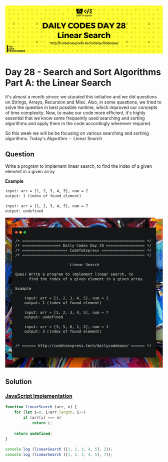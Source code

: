 ![cover](./cover.png)

# Day 28 - Search and Sort Algorithms Part A: the Linear Search

It's almost a month sincec we starated this initiative and we did questions on Strings, Arrays, Recursion and Misc. Also, in some questions, we tried to solve the question in best possible runtime, which improved our concepts of time complexity. Now, to make our code more efficient, it's highly essential that we know some frequently used searching and sorting algorithms and apply them in the code accordingly whenever required.

So this week we will be be focusing on various searching and sortinig algorithms. Today's Algorithm -- Linear Search

## Question

Write a program to implement linear search, to find the index of a given element in a given array

**Example**

```
input: arr = [1, 2, 3, 4, 5], num = 2
output: 1 (index of found element)

input: arr = [1, 2, 3, 4, 5], num = 7
output: undefined
```

![ques](./ques.png)

## Solution

### [JavaScript Implementation](./JavaScript/linear.js)

```js
function linearSearch (arr, n) {
    for (let i=0; i<arr.length; i++) 
        if (arr[i] === n)
            return i;

    return undefined;
}

console.log (linearSearch ([1, 2, 3, 4, 5], 2));
console.log (linearSearch ([1, 2, 3, 4, 5], 7));
```
